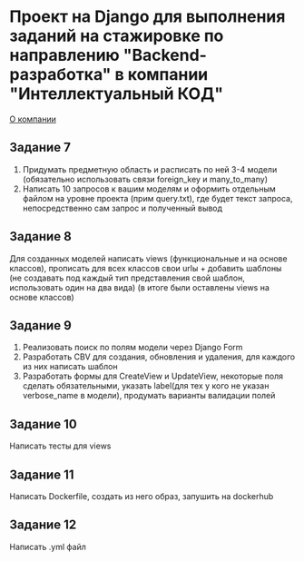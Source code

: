 # Проект на Django для выполнения заданий на стажировке по направлению "Backend-разработка" в компании "Интеллектуальный КОД"
[О компании](https://itcodegroup.ru/about)

## Задание 7
1) Придумать предметную область и расписать по ней 3-4 модели (обязательно использовать связи foreign_key и many_to_many)
2) Написать 10 запросов к вашим моделям и оформить отдельным файлом на уровне проекта (прим query.txt), где будет текст запроса, непосредственно сам запрос и полученный вывод

## Задание 8
Для созданных моделей написать views (функциональные и на основе классов), прописать для всех классов свои urlы + добавить шаблоны (не создавать под каждый тип представления свой шаблон, использовать один на два вида)
(в итоге были оставлены views на основе классов)

## Задание 9
1) Реализовать поиск по полям модели через Django Form
2) Разработать CBV для создания, обновления и удаления, для каждого из них написать шаблон
3) Разработать формы для CreateView и UpdateView, некоторые поля сделать обязательными, указать label(для тех у кого не указан verbose_name в модели), продумать варианты валидации полей

## Задание 10
Написать тесты для views

## Задание 11
Написать Dockerfile, создать из него образ, запушить на dockerhub

## Задание 12
Написать .yml файл
